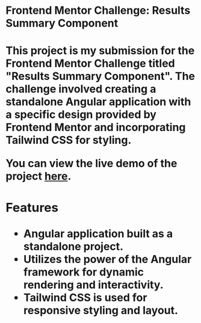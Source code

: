 <h1>Frontend Mentor Challenge: Results Summary Component<h1>
<p>
  This project is my submission for the Frontend Mentor Challenge titled "<strong>Results Summary Component<strong>". The challenge involved creating a standalone Angular application with a specific design provided by        Frontend Mentor and incorporating Tailwind CSS for styling.
</p>
<p>You can view the live demo of the project <a href="https://da-achraf.github.io/ResultsSummaryComponent/">here</a>.</p>
<h3>Features</h3>
<ul>
  <li>Angular application built as a standalone project.</li>
  <li>Utilizes the power of the Angular framework for dynamic rendering and interactivity.</li>
  <li>Tailwind CSS is used for responsive styling and layout.</li>
</ul>
